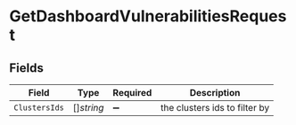 # GetDashboardVulnerabilitiesRequest


## Fields

| Field                         | Type                          | Required                      | Description                   |
| ----------------------------- | ----------------------------- | ----------------------------- | ----------------------------- |
| `ClustersIds`                 | []*string*                    | :heavy_minus_sign:            | the clusters ids to filter by |